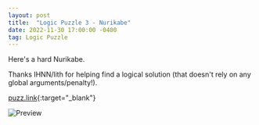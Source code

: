 ```yaml
---
layout: post
title:  "Logic Puzzle 3 - Nurikabe"
date: 2022-11-30 17:00:00 -0400
tag: Logic Puzzle
---
```

Here's a hard Nurikabe. 

Thanks IHNN/lith for helping find a logical solution (that doesn't rely on any global arguments/penalty!). 

[puzz.link](https://puzz.link/p?nurikabe/10/10/q4i4g4s4zi4g4g4s4zh4i){:target="_blank"}

![Preview](https://puzz.link/pv?frame=5&nurikabe/10/10/q4i4g4s4zi4g4g4s4zh4i)